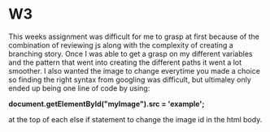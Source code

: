 # W3

This weeks assignment was difficult for me to grasp at first because of the combination of reviewing js along with the complexity of creating a branching story. Once I was able to get a grasp on my different variables and the pattern that went into creating the different paths it went a lot smoother. I also wanted the image to change everytime you made a choice so finding the right syntax from googling was difficult, but ultimaley only ended up being one line of code by using:

**document.getElementById("myImage").src = 'example';**

at the top of each else if statement to change the image id in the html body.